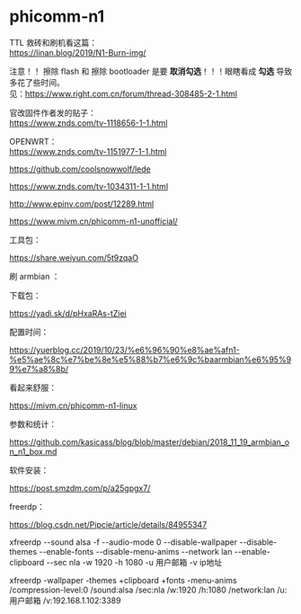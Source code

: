 # phicomm-n1


TTL 救砖和刷机看这篇：  
https://linan.blog/2019/N1-Burn-img/

注意！！
擦除 flash 和 擦除 bootloader 是要 **取消勾选**！！！眼瞎看成 **勾选** 导致多花了些时间。  
见：https://www.right.com.cn/forum/thread-308485-2-1.html

官改固件作者发的贴子：  
https://www.znds.com/tv-1118656-1-1.html


OPENWRT：  
https://www.znds.com/tv-1151977-1-1.html

https://github.com/coolsnowwolf/lede

https://www.znds.com/tv-1034311-1-1.html

http://www.epinv.com/post/12289.html


https://www.mivm.cn/phicomm-n1-unofficial/

工具包：

https://share.weiyun.com/5t9zqaO

刷 armbian ：

下载包：

https://yadi.sk/d/pHxaRAs-tZiei

配置时间：

https://yuerblog.cc/2019/10/23/%e6%96%90%e8%ae%afn1-%e5%ae%8c%e7%be%8e%e5%88%b7%e6%9c%baarmbian%e6%95%99%e7%a8%8b/

看起来舒服：

https://mivm.cn/phicomm-n1-linux

参数和统计：

https://github.com/kasicass/blog/blob/master/debian/2018_11_19_armbian_on_n1_box.md

软件安装：

https://post.smzdm.com/p/a25gpgx7/

freerdp：

https://blog.csdn.net/Pipcie/article/details/84955347

xfreerdp --sound alsa -f --audio-mode 0 --disable-wallpaper --disable-themes --enable-fonts --disable-menu-anims --network lan --enable-clipboard --sec nla -w 1920 -h 1080 -u 用户邮箱 -v ip地址

xfreerdp -wallpaper -themes +clipboard +fonts -menu-anims /compression-level:0 /sound:alsa /sec:nla /w:1920 /h:1080 /network:lan /u:用户邮箱 /v:192.168.1.102:3389
